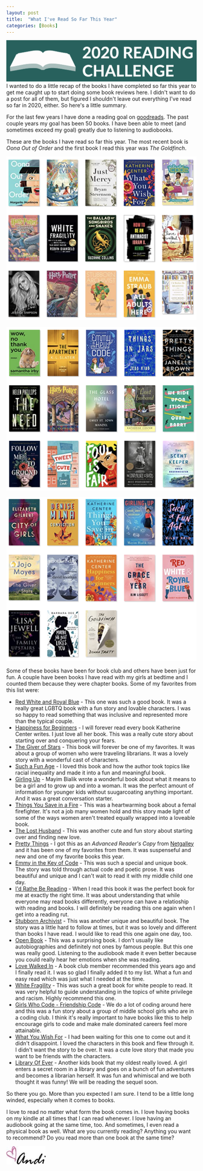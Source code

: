 ```yaml
---
layout: post
title:  "What I've Read So Far This Year"
categories: [Books]
---
```

![Challenge](/images/2020.png)
I wanted to do a little recap of the books I have completed so far this year to get me caught up to start doing some book reviews here. I didn't want to do a post for all of them, but figured I shouldn't leave out everything I've read so far in 2020, either. So here's a little summary.

For the last few years I have done a reading goal on [goodreads](http://goodreads.com). The past couple years my goal has been 50 books. I have been able to meet (and sometimes exceed my goal) greatly due to listening to audiobooks.

These are the books I have read so far this year. The most recent book is *Oona Out of Order* and the first book I read this year was *The Goldfinch*. 

![books](/images/Books1.png)

![books](/images/Books2.png)

![books](/images/Books3.png)

Some of these books have been for book club and others have been just for fun. A couple have been books I have read with my girls at bedtime and I counted them because they were chapter books. Some of my favorites from this list were:
- [Red White and Royal Blue](https://www.amazon.com/Red-White-Royal-Blue-Novel-ebook/dp/B07J4LPZRN/ref=sr_1_1?crid=ATEWWYWUGVD7&dchild=1&keywords=red+white+and+royal+blue&qid=1599957106&sprefix=red+white+and+%2Caps%2C171&sr=8-1) - This one was such a good book. It was a really great LGBTQ book with a fun story and lovable characters. I was so happy to read something that was inclusive and represented more than the typical couple.
- [Happiness for Beginners](https://www.amazon.com/Happiness-Beginners-Novel-Katherine-Center-ebook/dp/B00MLM9L6E/ref=sr_1_1?crid=2Z9OSJYOYEN45&dchild=1&keywords=happiness+for+beginners+katherine+center&qid=1599963226&sprefix=happieness+for+%2Caps%2C183&sr=8-1) - I will forever read every book Katherine Center writes. I just love all her book. This was a really cute story about starting over and conquering your fears.
- [The Giver of Stars](https://www.amazon.com/Giver-Stars-Novel-Jojo-Moyes-ebook/dp/B07NKP3JL4/ref=sr_1_1?dchild=1&keywords=the+giver+of+stars&qid=1599957151&sr=8-1) - This book will forever be one of my favorites. It was about a group of women who were traveling librarians. It was a lovely story with a wonderful cast of characters.
- [Such a Fun Age](https://www.amazon.com/Such-Fun-Age-Kiley-Reid-ebook/dp/B07QLJ7VTN/ref=sr_1_1?dchild=1&keywords=such+a+fun+age&qid=1599963296&sr=8-1) - I loved this book and how the author took topics like racial inequality and made it into a fun and meaningful book. 
- [Girling Up](https://www.amazon.com/Girling-Up-Strong-Smart-Spectacular-ebook/dp/B01M18M175/ref=tmm_kin_swatch_0?_encoding=UTF8&qid=1599963336&sr=8-1) - Mayim Bialik wrote a wonderful book about what it means to be a girl and to grow up and into a woman. It was the perfect amount of information for younger kids without suugarcoating anything important. And it was a great conversation starter.
- [Things You Save in a Fire](https://www.amazon.com/Things-Save-Fire-Katherine-Center-ebook/dp/B07J4WHC78/ref=sr_1_1?crid=17L0EUMNDJ1W3&dchild=1&keywords=things+you+save+in+a+fire+by+katherine+center&qid=1599963370&sprefix=things+you+save+in+%2Caps%2C192&sr=8-1) - This was a heartwarming book about a femal firefighter. It's not a job many women hold and this story made light of some of the ways women aren't treated equally wrapped into a loveable book.
- [The Lost Husband](https://www.amazon.com/Lost-Husband-Novel-Katherine-Center-ebook/dp/B00A5MRG1E/ref=sr_1_2?dchild=1&keywords=the+lost+husband&qid=1599963579&sr=8-2) - This was another cute and fun story about starting over and finding new love.
- [Pretty Things](https://www.amazon.com/Pretty-Things-Novel-Janelle-Brown-ebook/dp/B07YK1JPVQ/ref=sr_1_1?dchild=1&keywords=pretty+things&qid=1599963701&sr=8-1) - I got this as an *Advanced Reader's Copy* from [Netgalley](http://netgalley.com) and it has been one of my favorites from them. It was suspenseful and new and one of my favorite books this year.
- [Emmy in the Key of Code](https://www.amazon.com/Emmy-Key-Code-Aimee-Lucido-ebook/dp/B07LC94KBK/ref=sr_1_1?crid=YQ6E1EHIMWA&dchild=1&keywords=emmy+in+the+key+of+code&qid=1599963737&sprefix=emmy+in+the%2Caps%2C182&sr=8-1) - This was such a special and unique book. The story was told through actual code and poetic prose. It was beautiful and unique and I can't wait to read it with my middle child one day.
- [I'd Rathe Be Reading](https://www.amazon.com/Id-Rather-Be-Reading-Delights-ebook/dp/B07D6XW2CH/ref=sr_1_1?dchild=1&keywords=id+rather+be+reading&qid=1599963777&sr=8-1) - When I read this book it was the perfect book for me at exactly the right time. It was about understanding that while everyone may read books differently, everyone can have a relatioship with reading and books. I will definitely be reading this one again when I get into a reading rut.
- [Stubborn Archivist](https://www.amazon.com/Stubborn-Archivist-Yara-Rodrigues-Fowler-ebook/dp/B07FPBKZWX/ref=sr_1_1?crid=YBO7KF7AZ1UL&dchild=1&keywords=stubborn+archivist&qid=1599963807&sprefix=stubborn+arch%2Caps%2C193&sr=8-1) - This was another unique and beautiful book. The story was a little hard to follow at times, but it was so lovely and different than books I have read. I would like to read this one again one day, too. 
- [Open Book](https://www.amazon.com/Untitled-Memoir-Lou-Htims-ebook/dp/B07GVJPXV9/ref=sr_1_1?dchild=1&keywords=open+book&qid=1599963852&sr=8-1) - This was a surprising book. I don't usually like autobiographies and definitely not ones by famous people. But this one was really good. Listening to the audiobook made it even better because you could really hear her emotions when she was reading.
- [Love Walked In](https://www.amazon.com/Love-Walked-Marisa-Los-Santos-ebook/dp/B003BM9RAS/ref=sr_1_1?dchild=1&keywords=love+walked+in&qid=1599963866&sr=8-1) - A book club member recommended this years ago and I finally read it. I was so glad I finally added it to my list. What a fun and easy read which was just what I needed at the time.
- [White Fragility](https://www.amazon.com/White-Fragility-People-About-Racism-ebook/dp/B07638ZFN1/ref=sr_1_2?dchild=1&keywords=white+fragility&qid=1599963969&sr=8-2) - This was such a great book for white people to read. It was very helpful to guide understanding in the topics of white privilege and racism. Highly recommend this one.
- [Girls Who Code - Friendship Code](https://www.amazon.com/gp/product/B01N0X250X?ref_=dbs_m_mng_rwt_calw_tkin_0&storeType=ebooks) - We do a lot of coding around here and this was a fun story about a group of middle school girls who are in a coding club. I think it's really important to have books like this to help encourage girls to code and make male dominated careers feel more attainable.
- [What You Wish For](https://www.amazon.com/What-You-Wish-Katherine-Center-ebook/dp/B07ZMS36CC/ref=sr_1_1?dchild=1&keywords=what+you+wish+for&qid=1599964017&s=digital-text&sr=1-1) - I had been waiting for this one to come out and it didn't disappoint. I loved the characters in this book and flew through it. I didn't want the story to be over. It was a cute love story that made you want to be friends with the characters. 
- [Library Of Ever](https://www.amazon.com/Library-Ever-Zeno-Alexander-ebook/dp/B07CL27HGD/ref=sr_1_1?crid=20U2TZCGDLU0X&dchild=1&keywords=library+of+ever&qid=1599964033&s=digital-text&sprefix=Library+of+ever%2Cdigital-text%2C180&sr=1-1) - Another kids book that my oldest really loved. A girl enters a secret room in a library and goes on a bunch of fun adventures and becomes a librarian herself. It was fun and whimiscal and we both thought it was funny! We will be reading the sequel soon.

So there you go. More than you expected I am sure. I tend to be a little long winded, especially when it comes to books. 

I love to read no matter what form the book comes in. I love having books on my kindle at all times that I can read whenever. I love having an audiobook going at the same time, too. And sometimes, I even read a physical book as well. What are you currently reading? Anything you want to recommend? Do you read more than one book at the same time?

![andi](/images/andi.jpg)